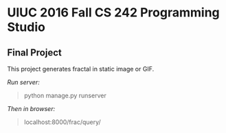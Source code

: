 UIUC 2016 Fall CS 242 Programming Studio
==============
Final Project
--------------

This project generates fractal in static image or GIF.

*Run server:*


>python manage.py runserver


*Then in browser:*

>localhost:8000/frac/query/
